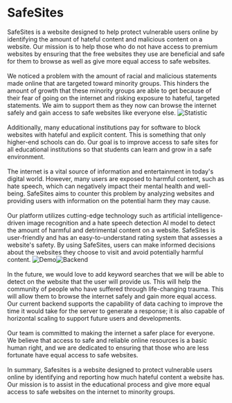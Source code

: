 # SafeSites

SafeSites is a website designed to help protect vulnerable users online by identifying the amount of hateful content and malicious content on a website. Our mission is to help those who do not have access to premium websites by ensuring that the free websites they use are beneficial and safe for them to browse as well as give more equal access to safe websites. 
<br><br>
We noticed a problem with the amount of racial and malicious statements made online that are targeted toward minority groups. This hinders the amount of growth that these minority groups are able to get because of their fear of going on the internet and risking exposure to hateful, targeted statements. We aim to support them as they now can browse the internet safely and gain access to safe websites like everyone else.
![Statistic](https://imgur.com/NRg9Sfi.jpg)
<br><br>
Additionally, many educational institutions pay for software to block websites with hateful and explicit content. This is something that only higher-end schools can do. Our goal is to improve access to safe sites for all educational institutions so that students can learn and grow in a safe environment.
<br><br>
The internet is a vital source of information and entertainment in today's digital world. However, many users are exposed to harmful content, such as hate speech, which can negatively impact their mental health and well-being. SafeSites aims to counter this problem by analyzing websites and providing users with information on the potential harm they may cause.
<br><br>
Our platform utilizes cutting-edge technology such as artificial intelligence-driven image recognition and a hate speech detection AI model to detect the amount of harmful and detrimental content on a website. SafeSites is user-friendly and has an easy-to-understand rating system that assesses a website's safety. By using SafeSites, users can make informed decisions about the websites they choose to visit and avoid potentially harmful content. 
![Demo](https://imgur.com/HEGvME8.jpg)![Backend](https://imgur.com/LwnXW1W.jpg)
<br><br>
In the future, we would love to add keyword searches that we will be able to detect on the website that the user will provide us. This will help the community of people who have suffered through life-changing trauma. This will allow them to browse the internet safely and gain more equal access. Our current backend supports the capability of data caching to improve the time it would take for the server to generate a response; it is also capable of horizontal scaling to support future users and developments.
<br><br>
Our team is committed to making the internet a safer place for everyone. We believe that access to safe and reliable online resources is a basic human right, and we are dedicated to ensuring that those who are less fortunate have equal access to safe websites.
<br><br>
In summary, Safesites is a website designed to protect vulnerable users online by identifying and reporting how much hateful content a website has. Our mission is to assist in the educational process and give more equal access to safe websites on the internet to minority groups.

